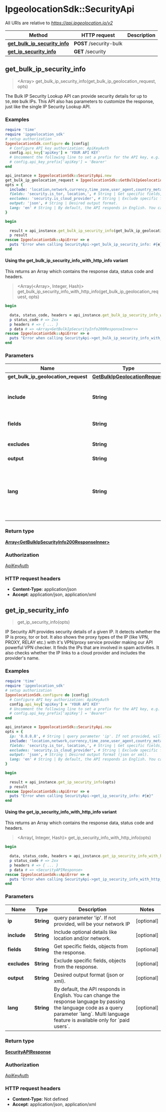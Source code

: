 # IpgeolocationSdk::SecurityApi

All URIs are relative to *https://api.ipgeolocation.io/v2*

| Method | HTTP request | Description |
| ------ | ------------ | ----------- |
| [**get_bulk_ip_security_info**](SecurityApi.md#get_bulk_ip_security_info) | **POST** /security-bulk |  |
| [**get_ip_security_info**](SecurityApi.md#get_ip_security_info) | **GET** /security |  |


## get_bulk_ip_security_info

> <Array<GetBulkIpSecurityInfo200ResponseInner>> get_bulk_ip_security_info(get_bulk_ip_geolocation_request, opts)



The Bulk IP Security Lookup API can provide security details for up to `50,000` bulk IPs. This API also has parameters to customize the response, just like the single IP Security Lookup API.

### Examples

```ruby
require 'time'
require 'ipgeolocation_sdk'
# setup authorization
IpgeolocationSdk.configure do |config|
  # Configure API key authorization: ApiKeyAuth
  config.api_key['apiKey'] = 'YOUR API KEY'
  # Uncomment the following line to set a prefix for the API key, e.g. 'Bearer' (defaults to nil)
  # config.api_key_prefix['apiKey'] = 'Bearer'
end

api_instance = IpgeolocationSdk::SecurityApi.new
get_bulk_ip_geolocation_request = IpgeolocationSdk::GetBulkIpGeolocationRequest.new # GetBulkIpGeolocationRequest | 
opts = {
  include: 'location,network,currency,time_zone,user_agent,country_metadata,hostname', # String | Include optional objects like `location`, `network`.  Use comma-separated values. Example: include=location,network 
  fields: 'security.is_tor, location,', # String | Get specific fields, objects from the response.
  excludes: 'security.is_cloud_provider', # String | Exclude specific fields, objects from the response.
  output: 'json', # String | Desired output format.
  lang: 'en' # String | By default, the API responds in English. You can change the response language by passing the language code as a query parameter `lang`. Multi language feature is available only for `paid users`.
}

begin
  
  result = api_instance.get_bulk_ip_security_info(get_bulk_ip_geolocation_request, opts)
  p result
rescue IpgeolocationSdk::ApiError => e
  puts "Error when calling SecurityApi->get_bulk_ip_security_info: #{e}"
end
```

#### Using the get_bulk_ip_security_info_with_http_info variant

This returns an Array which contains the response data, status code and headers.

> <Array(<Array<GetBulkIpSecurityInfo200ResponseInner>>, Integer, Hash)> get_bulk_ip_security_info_with_http_info(get_bulk_ip_geolocation_request, opts)

```ruby
begin
  
  data, status_code, headers = api_instance.get_bulk_ip_security_info_with_http_info(get_bulk_ip_geolocation_request, opts)
  p status_code # => 2xx
  p headers # => { ... }
  p data # => <Array<GetBulkIpSecurityInfo200ResponseInner>>
rescue IpgeolocationSdk::ApiError => e
  puts "Error when calling SecurityApi->get_bulk_ip_security_info_with_http_info: #{e}"
end
```

### Parameters

| Name | Type | Description | Notes |
| ---- | ---- | ----------- | ----- |
| **get_bulk_ip_geolocation_request** | [**GetBulkIpGeolocationRequest**](GetBulkIpGeolocationRequest.md) |  |  |
| **include** | **String** | Include optional objects like &#x60;location&#x60;, &#x60;network&#x60;.  Use comma-separated values. Example: include&#x3D;location,network  | [optional] |
| **fields** | **String** | Get specific fields, objects from the response. | [optional] |
| **excludes** | **String** | Exclude specific fields, objects from the response. | [optional] |
| **output** | **String** | Desired output format. | [optional] |
| **lang** | **String** | By default, the API responds in English. You can change the response language by passing the language code as a query parameter &#x60;lang&#x60;. Multi language feature is available only for &#x60;paid users&#x60;. | [optional] |

### Return type

[**Array&lt;GetBulkIpSecurityInfo200ResponseInner&gt;**](GetBulkIpSecurityInfo200ResponseInner.md)

### Authorization

[ApiKeyAuth](../README.md#ApiKeyAuth)

### HTTP request headers

- **Content-Type**: application/json
- **Accept**: application/json, application/xml


## get_ip_security_info

> <SecurityAPIResponse> get_ip_security_info(opts)



IP Security API provides security details of a given IP. It detects whether the IP is proxy, tor or bot. It also shows the proxy types of the IP (like VPN, PROXY, RELAY etc.) with it's VPN/proxy service provider making our API powerful VPN checker. It finds the IPs that are involved in spam activities. It also checks whether the IP links to a cloud provider and includes the provider's name.

### Examples

```ruby
require 'time'
require 'ipgeolocation_sdk'
# setup authorization
IpgeolocationSdk.configure do |config|
  # Configure API key authorization: ApiKeyAuth
  config.api_key['apiKey'] = 'YOUR API KEY'
  # Uncomment the following line to set a prefix for the API key, e.g. 'Bearer' (defaults to nil)
  # config.api_key_prefix['apiKey'] = 'Bearer'
end

api_instance = IpgeolocationSdk::SecurityApi.new
opts = {
  ip: '8.8.8.8', # String | query parameter 'ip'. If not provided, will be your network IP
  include: 'location,network,currency,time_zone,user_agent,country_metadata,hostname', # String | Include optional details like location and/or network.
  fields: 'security.is_tor, location,', # String | Get specific fields, objects from the response.
  excludes: 'security.is_cloud_provider', # String | Exclude specific fields, objects from the response.
  output: 'json', # String | Desired output format (json or xml).
  lang: 'en' # String | By default, the API responds in English. You can change the response language by passing the language code as a query parameter `lang`. Multi language feature is available only for `paid users`.
}

begin
  
  result = api_instance.get_ip_security_info(opts)
  p result
rescue IpgeolocationSdk::ApiError => e
  puts "Error when calling SecurityApi->get_ip_security_info: #{e}"
end
```

#### Using the get_ip_security_info_with_http_info variant

This returns an Array which contains the response data, status code and headers.

> <Array(<SecurityAPIResponse>, Integer, Hash)> get_ip_security_info_with_http_info(opts)

```ruby
begin
  
  data, status_code, headers = api_instance.get_ip_security_info_with_http_info(opts)
  p status_code # => 2xx
  p headers # => { ... }
  p data # => <SecurityAPIResponse>
rescue IpgeolocationSdk::ApiError => e
  puts "Error when calling SecurityApi->get_ip_security_info_with_http_info: #{e}"
end
```

### Parameters

| Name | Type | Description | Notes |
| ---- | ---- | ----------- | ----- |
| **ip** | **String** | query parameter &#39;ip&#39;. If not provided, will be your network IP | [optional] |
| **include** | **String** | Include optional details like location and/or network. | [optional] |
| **fields** | **String** | Get specific fields, objects from the response. | [optional] |
| **excludes** | **String** | Exclude specific fields, objects from the response. | [optional] |
| **output** | **String** | Desired output format (json or xml). | [optional] |
| **lang** | **String** | By default, the API responds in English. You can change the response language by passing the language code as a query parameter &#x60;lang&#x60;. Multi language feature is available only for &#x60;paid users&#x60;. | [optional] |

### Return type

[**SecurityAPIResponse**](SecurityAPIResponse.md)

### Authorization

[ApiKeyAuth](../README.md#ApiKeyAuth)

### HTTP request headers

- **Content-Type**: Not defined
- **Accept**: application/json, application/xml


